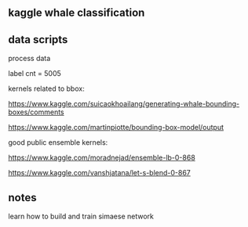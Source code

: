 ## kaggle whale classification

## data scripts

process data

label cnt = 5005

kernels related to bbox:

https://www.kaggle.com/suicaokhoailang/generating-whale-bounding-boxes/comments

https://www.kaggle.com/martinpiotte/bounding-box-model/output

good public ensemble kernels:

https://www.kaggle.com/moradnejad/ensemble-lb-0-868

https://www.kaggle.com/vanshjatana/let-s-blend-0-867

## notes

learn how to build and train simaese network
